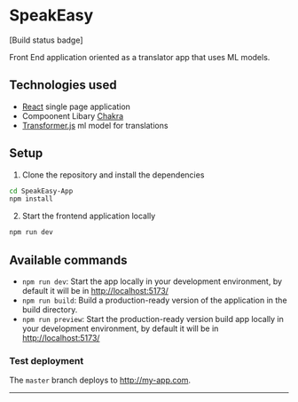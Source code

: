 # SpeakEasy

\[Build status badge\]

Front End application oriented as a translator app that uses ML models.

## Technologies used

- [React](https://reactjs.org/) single page application
- Compoonent Libary [Chakra](https://v2.chakra-ui.com/)
- [Transformer.js](https://huggingface.co/docs/transformers.js/en/index) ml model for translations

## Setup

1. Clone the repository and install the dependencies
```bash
cd SpeakEasy-App
npm install 
```
2. Start the frontend application locally
```bash
npm run dev
```
## Available commands

* `npm run dev`: Start the app locally in your development environment, by default it will be in [http://localhost:5173/](http://localhost:5173/)
* `npm run build`: Build a production-ready version of the application in the build directory.
* `npm run preview`: Start the production-ready version build app locally in your development environment, by default it will be in [http://localhost:5173/](http://localhost:5173/)

### Test deployment

The `master` branch deploys to http://my-app.com.

---
